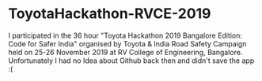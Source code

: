 # ToyotaHackathon-RVCE-2019
I participated in the 36 hour "Toyota Hackathon 2019 Bangalore Edition: Code for Safer India" organised by Toyota &amp; India Road Safety Campaign held on 25-26 November 2019 at RV College of Engineering, Bangalore. Unfortunately I had no Idea about Github back then and didn't save the app :(
